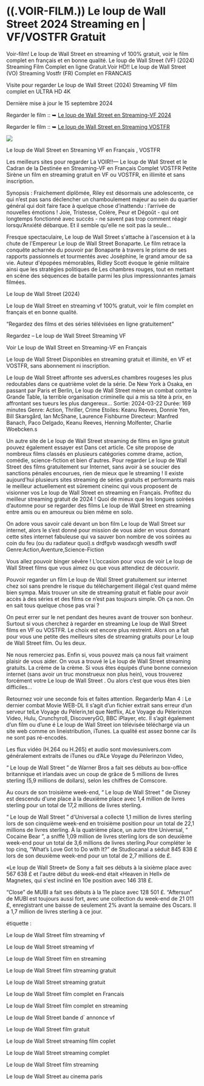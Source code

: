 # ((.VOIR-FILM.)) Le loup de Wall Street 2024 Streaming en | VF/VOSTFR Gratuit

Voir-film! Le loup de Wall Street en streaming vf 100% gratuit, voir le film complet en français et en bonne qualité. Le loup de Wall Street (VF) (2024) Streaming Film Complet en ligne Gratuit.Voir HD!! Le loup de Wall Street (VO) Streaming Vostfr (FR) Complet en FRANCAIS

Visite pour regarder Le loup de Wall Street (2024) Streaming VF film complet en ULTRA HD 4K

Dernière mise à jour le 15 septembre 2024

Regarder le film :: ➥ [Le loup de Wall Street en Streaming-VF 2024](https://t.co/wOkKWun9vG)

Regarder le film :: ➥ [Le loup de Wall Street en Streaming VOSTFR](https://t.co/wOkKWun9vG)

<img src="https://image.tmdb.org/t/p/original/dQIQZbJXn1pflQw3nwvXLJX0dHa.jpg">


Le loup de Wall Street en Streaming VF en Français , VOSTFR

Les meilleurs sites pour regarder La VOIR!!— Le loup de Wall Street et le Cadran de la Destinée en Streaming-VF en Français Complet VOSTFR Petite Sirène un film en streaming gratuit en VF ou VOSTFR, en illimité et sans inscription.

Synopsis : Fraichement diplômée, Riley est désormais une adolescente, ce qui n’est pas sans déclencher un chamboulement majeur au sein du quartier général qui doit faire face à quelque chose d’inattendu : l’arrivée de nouvelles émotions ! Joie, Tristesse, Colère, Peur et Dégoût - qui ont longtemps fonctionné avec succès - ne savent pas trop comment réagir lorsqu’Anxiété débarque. Et il semble qu'elle ne soit pas la seule...

Fresque spectaculaire, Le loup de Wall Street s'attache à l'ascension et à la chute de l'Empereur Le loup de Wall Street Bonaparte. Le film retrace la conquête acharnée du pouvoir par Bonaparte à travers le prisme de ses rapports passionnels et tourmentés avec Joséphine, le grand amour de sa vie. Auteur d'épopées mémorables, Ridley Scott évoque le génie militaire ainsi que les stratégies politiques de Les chambres rouges, tout en mettant en scène des séquences de bataille parmi les plus impressionnantes jamais filmées.

Le loup de Wall Street (2024)

Le loup de Wall Street en streaming vf 100% gratuit, voir le film complet en français et en bonne qualité.

“Regardez des films et des séries télévisées en ligne gratuitement”

Regardez – Le loup de Wall Street Streaming VF

Voir Le loup de Wall Street en Streaming-VF en Français

Le loup de Wall Street Disponibles en streaming gratuit et illimité, en VF et VOSTFR, sans abonnement ni inscription.

Le loup de Wall Street affronte ses adversLes chambres rougeses les plus redoutables dans ce quatrième volet de la série. De New York à Osaka, en passant par Paris et Berlin, Le loup de Wall Street mène un combat contre la Grande Table, la terrible organisation criminelle qui a mis sa tête à prix, en affrontant ses tueurs les plus dangereux... Sortie: 2024-03-22 Durée: 169 minutes Genre: Action, Thriller, Crime Etoiles: Keanu Reeves, Donnie Yen, Bill Skarsgård, Ian McShane, Laurence Fishburne Directeur: Manfred Banach, Paco Delgado, Keanu Reeves, Henning Molfenter, Charlie Woebcken.s

Un autre site de Le loup de Wall Street streaming de films en ligne gratuit pouvez également essayer est Dans cet article. Ce site propose de nombreux films classés en plusieurs catégories comme drame, action, comédie, science-fiction et bien d'autres. Pour regarder Le loup de Wall Street des films gratuitement sur Internet, sans avoir à se soucier des sanctions pénales encourues, rien de mieux que le streaming ! Il existe aujourd’hui plusieurs sites streaming de séries gratuits et performants mais le meilleur actuellement est sûrement cineinc qui vous proposent de visionner vos Le loup de Wall Street en streaming en Français. Profitez du meilleur streaming gratuit de 2024 ! Quoi de mieux que les longues soirées d’automne pour se regarder des films Le loup de Wall Street en streaming entre amis ou en amoureux ou bien même en solo.

On adore vous savoir calé devant un bon film Le loup de Wall Street sur internet, alors le s’est donné pour mission de vous aider en vous donnant cette sites internet fabuleuse qui va sauver bon nombre de vos soirées au coin du feu (ou du radiateur quoi).s drdfgvb wasdxcgh wesdfh swdf Genre:Action,Aventure,Science-Fiction

Vous allez pouvoir binger sévère ! L’occasion pour vous de voir Le loup de Wall Street films que vous aimez ou que vous attendiez de découvrir.

Pouvoir regarder un film Le loup de Wall Street gratuitement sur internet chez soi sans prendre le risque du téléchargement illégal c’est quand même bien sympa. Mais trouver un site de streaming gratuit et fiable pour avoir accès à des séries et des films ce n’est pas toujours simple. Oh ça non. On en sait tous quelque chose pas vrai ?

On peut errer sur le net pendant des heures avant de trouver son bonheur. Surtout si vous cherchez à regarder en streaming Le loup de Wall Street films en VF ou VOSTFR. Le choix est encore plus restreint. Alors on a fait pour vous une petite des meilleurs sites de streaming gratuits pour Le loup de Wall Street film. Ou les deux.

Ne nous remerciez pas. Enfin si, vous pouvez mais ça nous fait vraiment plaisir de vous aider. On vous a trouvé le Le loup de Wall Street streaming gratuits. La crème de la crème. Si vous êtes équipés d’une bonne connexion internet (sans avoir un truc monstrueux non plus hein), vous trouverez forcément votre Le loup de Wall Street . Ou alors c’est que vous êtes bien difficiles…

Retournez voir une seconde fois et faites attention. RegarderIp Man 4 : Le dernier combat Movie WEB-DL Il s’agit d’un fichier extrait sans erreur d’un serveur telLe Voyage du Pèlerin,tel que Netflix, ALe Voyage du Pèlerinzon Video, Hulu, Crunchyroll, DiscoveryGO, BBC iPlayer, etc. Il s’agit également d’un film ou d’une é Le loup de Wall Street ion télévisée téléchargé via un site web comme on lineistribution, iTunes. La qualité est assez bonne car ils ne sont pas ré-encodés.

Les flux vidéo (H.264 ou H.265) et audio sont moviesunivers.com généralement extraits de iTunes ou d’ALe Voyage du Pèlerinzon Video,

“ Le loup de Wall Street ” de Warner Bros a fait ses débuts au box-office britannique et irlandais avec un coup de grâce de 5 millions de livres sterling (5,9 millions de dollars), selon les chiffres de Comscore.

Au cours de son troisième week-end, “ Le loup de Wall Street ” de Disney est descendu d'une place à la deuxième place avec 1,4 million de livres sterling pour un total de 17,2 millions de livres sterling.

“ Le loup de Wall Street ” d'Universal a collecté 1,1 million de livres sterling lors de son cinquième week-end en troisième position pour un total de 22,1 millions de livres sterling. À la quatrième place, un autre titre Universal, “ Cocaine Bear ”, a sniffé 1,09 million de livres sterling lors de son deuxième week-end pour un total de 3,6 millions de livres sterling.Pour compléter le top cinq, “What’s Love Got to Do with It?” de Studiocanal a séduit 845 838 £ lors de son deuxième week-end pour un total de 2,7 millions de £.

«Le loup de Wall Street» de Sony a fait ses débuts à la sixième place avec 567 638 £ et l'autre début du week-end était «Heaven in Hell» de Magnetes, qui s'est incliné en 10e position avec 146 318 £.

“Close” de MUBI a fait ses débuts à la 11e place avec 128 501 £. “Aftersun” de MUBI est toujours aussi fort, avec une collection du week-end de 21 011 £, enregistrant une baisse de seulement 2% avant la semaine des Oscars. Il a 1,7 million de livres sterling à ce jour.

étiquette :

Le loup de Wall Street film streaming vf

Le loup de Wall Street streaming vf

Le loup de Wall Street film en streaming

Le loup de Wall Street film streaming gratuit

Le loup de Wall Street streaming gratuit

Le loup de Wall Street film complet en Francais

Le loup de Wall Street film complet en streaming

Le loup de Wall Street bande d` annonce vf

Le loup de Wall Street film gratuit

Le loup de Wall Street streaming film coplet

Le loup de Wall Street streaming complet

Le loup de Wall Street film streaming

Le loup de Wall Street au cinema paris
